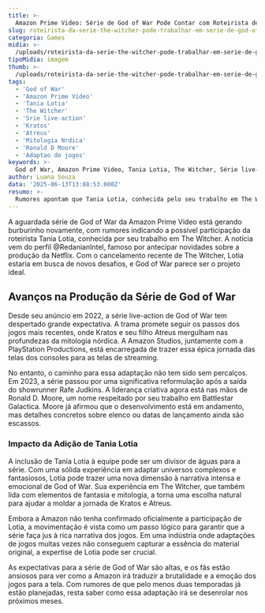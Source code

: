 ```yaml
---
title: >-
  Amazon Prime Video: Série de God of War Pode Contar com Roteirista de The Witcher
slug: roteirista-da-serie-the-witcher-pode-trabalhar-em-serie-de-god-of-war-da-amazon
categoria: Games
midia: >-
  /uploads/roteirista-da-serie-the-witcher-pode-trabalhar-em-serie-de-god-of-war-da-amazon-thumb.webp
tipoMidia: imagem
thumb: >-
  /uploads/roteirista-da-serie-the-witcher-pode-trabalhar-em-serie-de-god-of-war-da-amazon-thumb.webp
tags:
  - 'God of War'
  - 'Amazon Prime Video'
  - 'Tania Lotia'
  - 'The Witcher'
  - 'Srie live-action'
  - 'Kratos'
  - 'Atreus'
  - 'Mitologia Nrdica'
  - 'Ronald D Moore'
  - 'Adaptao de jogos'
keywords: >-
  God of War, Amazon Prime Video, Tania Lotia, The Witcher, Série live-action, Kratos, Atreus, Mitologia Nórdica, Ronald D. Moore, Adaptação de jogos
author: Luana Souza
data: '2025-06-13T13:08:53.000Z'
resumo: >-
  Rumores apontam que Tania Lotia, conhecida pelo seu trabalho em The Witcher, pode se juntar à equipe da adaptação de God of War pela Amazon. A série, ainda sem data de estreia, promete explorar a rica mitologia nórdica dos jogos.
---
```


A aguardada série de God of War da Amazon Prime Video está gerando burburinho novamente, com rumores indicando a possível participação da roteirista Tania Lotia, conhecida por seu trabalho em The Witcher. A notícia vem do perfil @RedanianIntel, famoso por antecipar novidades sobre a produção da Netflix. Com o cancelamento recente de The Witcher, Lotia estaria em busca de novos desafios, e God of War parece ser o projeto ideal.

## Avanços na Produção da Série de God of War

Desde seu anúncio em 2022, a série live-action de God of War tem despertado grande expectativa. A trama promete seguir os passos dos jogos mais recentes, onde Kratos e seu filho Atreus mergulham nas profundezas da mitologia nórdica. A Amazon Studios, juntamente com a PlayStation Productions, está encarregada de trazer essa épica jornada das telas dos consoles para as telas de streaming.

No entanto, o caminho para essa adaptação não tem sido sem percalços. Em 2023, a série passou por uma significativa reformulação após a saída do showrunner Rafe Judkins. A liderança criativa agora está nas mãos de Ronald D. Moore, um nome respeitado por seu trabalho em Battlestar Galactica. Moore já afirmou que o desenvolvimento está em andamento, mas detalhes concretos sobre elenco ou datas de lançamento ainda são escassos.

### Impacto da Adição de Tania Lotia

A inclusão de Tania Lotia à equipe pode ser um divisor de águas para a série. Com uma sólida experiência em adaptar universos complexos e fantasiosos, Lotia pode trazer uma nova dimensão à narrativa intensa e emocional de God of War. Sua experiência em The Witcher, que também lida com elementos de fantasia e mitologia, a torna uma escolha natural para ajudar a moldar a jornada de Kratos e Atreus.

Embora a Amazon não tenha confirmado oficialmente a participação de Lotia, a movimentação é vista como um passo lógico para garantir que a série faça jus à rica narrativa dos jogos. Em uma indústria onde adaptações de jogos muitas vezes não conseguem capturar a essência do material original, a expertise de Lotia pode ser crucial.

As expectativas para a série de God of War são altas, e os fãs estão ansiosos para ver como a Amazon irá traduzir a brutalidade e a emoção dos jogos para a tela. Com rumores de que pelo menos duas temporadas já estão planejadas, resta saber como essa adaptação irá se desenrolar nos próximos meses.